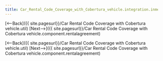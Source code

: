 ```yaml
---
title: Car_Rental_Code_Coverage_with_Cobertura_vehicle.integration.inmemory
---
```

[<--Back]({{ site.pagesurl}}/Car Rental Code Coverage with Cobertura vehicle.util)  [Next-->]({{ site.pagesurl}}/Car Rental Code Coverage with Cobertura vehicle.component.rentalagreement)


[<--Back]({{ site.pagesurl}}/Car Rental Code Coverage with Cobertura vehicle.util)  [Next-->]({{ site.pagesurl}}/Car Rental Code Coverage with Cobertura vehicle.component.rentalagreement)